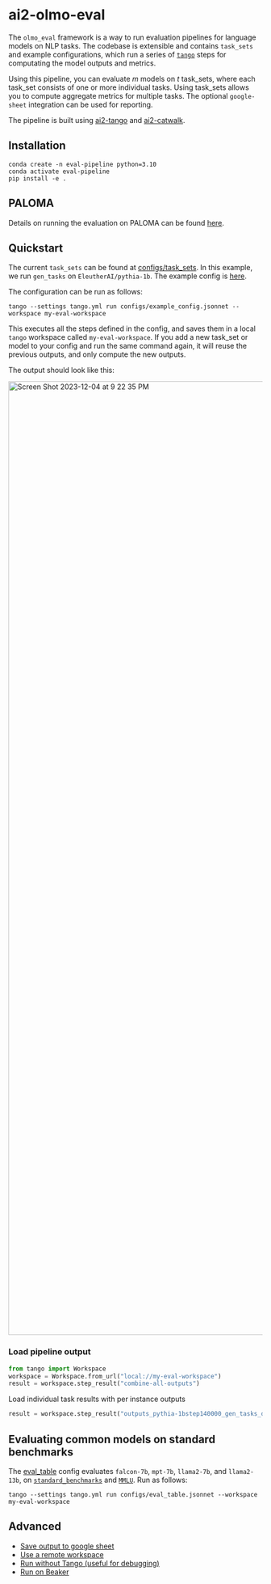 
# ai2-olmo-eval

The `olmo_eval` framework is a way to run evaluation pipelines for language models on NLP tasks. 
The codebase is extensible and contains `task_sets` and example configurations, which run a series
of [`tango`](https://github.com/allenai/tango) steps for computating the model outputs and metrics.


Using this pipeline, you can evaluate _m_ models on _t_ task_sets, where each task_set consists of one or more individual tasks.
Using task_sets allows you to compute aggregate metrics for multiple tasks. The optional `google-sheet` integration can be used
for reporting.

The pipeline is built using [ai2-tango](https://github.com/allenai/tango) and [ai2-catwalk](https://github.com/allenai/catwalk).

## Installation

```commandline
conda create -n eval-pipeline python=3.10
conda activate eval-pipeline
pip install -e .
```

## PALOMA

Details on running the evaluation on PALOMA can be found [here](paloma/README.md).


## Quickstart

The current `task_sets` can be found at [configs/task_sets](configs/task_sets). In this example, we run `gen_tasks` on `EleutherAI/pythia-1b`. The example config is [here](configs/example_config.jsonnet).

The configuration can be run as follows:

```commandline
tango --settings tango.yml run configs/example_config.jsonnet --workspace my-eval-workspace
```

This executes all the steps defined in the config, and saves them in a local `tango` workspace called `my-eval-workspace`. If you add a new task_set or model to your config and run the same command again, it will reuse the previous outputs, and only compute the new outputs.

The output should look like this:

<img width="1886" alt="Screen Shot 2023-12-04 at 9 22 35 PM" src="https://github.com/allenai/ai2-llm-eval/assets/6500683/14a74e61-75d8-470c-8bde-12e35c38c44a">

### Load pipeline output

```python
from tango import Workspace
workspace = Workspace.from_url("local://my-eval-workspace")
result = workspace.step_result("combine-all-outputs")
```

Load individual task results with per instance outputs

```python
result = workspace.step_result("outputs_pythia-1bstep140000_gen_tasks_drop")
```


## Evaluating common models on standard benchmarks

The [eval_table](configs/eval_table.jsonnet) config evaluates `falcon-7b`, `mpt-7b`, `llama2-7b`, and `llama2-13b`, on [`standard_benchmarks`](configs/task_sets/standard_benchmarks.libsonnet) and [`MMLU`](configs/task_sets/mmlu_tasks.libsonnet). Run as follows:


```commandline
tango --settings tango.yml run configs/eval_table.jsonnet --workspace my-eval-workspace
```

## Advanced

* [Save output to google sheet](ADVANCED.md#save-output-to-google-sheet)
* [Use a remote workspace](ADVANCED.md#use-a-remote-workspace)
* [Run without Tango (useful for debugging)](ADVANCED.md#run-without-tango)
* [Run on Beaker](BEAKER.md)


